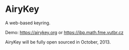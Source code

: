 AiryKey
========

A web-based keyring.

Demo:
https://airykey.org or https://ibp.math.fme.vutbr.cz

AiryKey will be fully open sourced in October, 2013.
